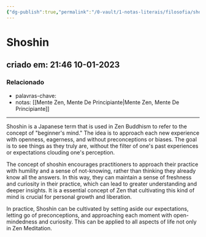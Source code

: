 ```yaml
---
{"dg-publish":true,"permalink":"/0-vault/1-notas-literais/filosofia/shoshin/","dgHomeLink":true,"dgShowLocalGraph":true,"dgShowFileTree":true,"noteIcon":""}
---
```


# Shoshin
## criado em: 21:46 10-01-2023

### Relacionado
- palavras-chave: 
- notas: [[Mente Zen, Mente De Principiante\|Mente Zen, Mente De Principiante]]
---
Shoshin is a Japanese term that is used in Zen Buddhism to refer to the concept of "beginner's mind." The idea is to approach each new experience with openness, eagerness, and without preconceptions or biases. The goal is to see things as they truly are, without the filter of one's past experiences or expectations clouding one's perception.

The concept of shoshin encourages practitioners to approach their practice with humility and a sense of not-knowing, rather than thinking they already know all the answers. In this way, they can maintain a sense of freshness and curiosity in their practice, which can lead to greater understanding and deeper insights. It is a essential concept of Zen that cultivating this kind of mind is crucial for personal growth and liberation.

In practice, Shoshin can be cultivated by setting aside our expectations, letting go of preconceptions, and approaching each moment with open-mindedness and curiosity. This can be applied to all aspects of life not only in Zen Meditation.